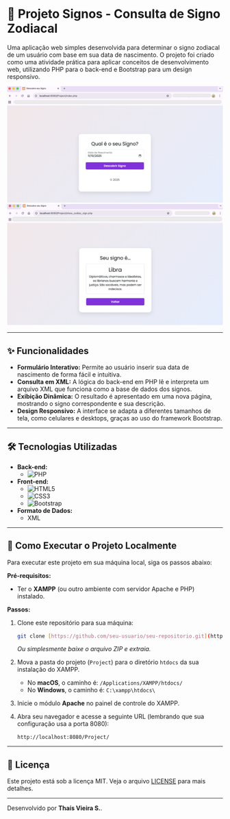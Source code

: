 # 🔮 Projeto Signos - Consulta de Signo Zodiacal

Uma aplicação web simples desenvolvida para determinar o signo zodiacal de um usuário com base em sua data de nascimento. O projeto foi criado como uma atividade prática para aplicar conceitos de desenvolvimento web, utilizando PHP para o back-end e Bootstrap para um design responsivo.

![Demonstração do Projeto](Descobrir%20Signo.png)
![Demonstração do Projeto](Resultado%20Signo.png)


---

## ✨ Funcionalidades

-   **Formulário Interativo:** Permite ao usuário inserir sua data de nascimento de forma fácil e intuitiva.
-   **Consulta em XML:** A lógica do back-end em PHP lê e interpreta um arquivo XML que funciona como a base de dados dos signos.
-   **Exibição Dinâmica:** O resultado é apresentado em uma nova página, mostrando o signo correspondente e sua descrição.
-   **Design Responsivo:** A interface se adapta a diferentes tamanhos de tela, como celulares e desktops, graças ao uso do framework Bootstrap.

---

## 🛠️ Tecnologias Utilizadas

-   **Back-end:**
    -   ![PHP](https://img.shields.io/badge/php-%23777BB4.svg?style=for-the-badge&logo=php&logoColor=white)
-   **Front-end:**
    -   ![HTML5](https://img.shields.io/badge/html5-%23E34F26.svg?style=for-the-badge&logo=html5&logoColor=white)
    -   ![CSS3](https://img.shields.io/badge/css3-%231572B6.svg?style=for-the-badge&logo=css3&logoColor=white)
    -   ![Bootstrap](https://img.shields.io/badge/bootstrap-%238511FA.svg?style=for-the-badge&logo=bootstrap&logoColor=white)
-   **Formato de Dados:**
    -   XML

---

## 🚀 Como Executar o Projeto Localmente

Para executar este projeto em sua máquina local, siga os passos abaixo:

**Pré-requisitos:**
-   Ter o **XAMPP** (ou outro ambiente com servidor Apache e PHP) instalado.

**Passos:**
1.  Clone este repositório para sua máquina:
    ```bash
    git clone [https://github.com/seu-usuario/seu-repositorio.git](https://github.com/seu-usuario/seu-repositorio.git)
    ```
    *Ou simplesmente baixe o arquivo ZIP e extraia.*

2.  Mova a pasta do projeto (`Project`) para o diretório `htdocs` da sua instalação do XAMPP.
    -   No **macOS**, o caminho é: `/Applications/XAMPP/htdocs/`
    -   No **Windows**, o caminho é: `C:\xampp\htdocs\`

3.  Inicie o módulo **Apache** no painel de controle do XAMPP.

4.  Abra seu navegador e acesse a seguinte URL (lembrando que sua configuração usa a porta 8080):
    ```
    http://localhost:8080/Project/
    ```

---

## 📄 Licença

Este projeto está sob a licença MIT. Veja o arquivo [LICENSE](LICENSE) para mais detalhes.

---

Desenvolvido por **Thaís Vieira S.**.
